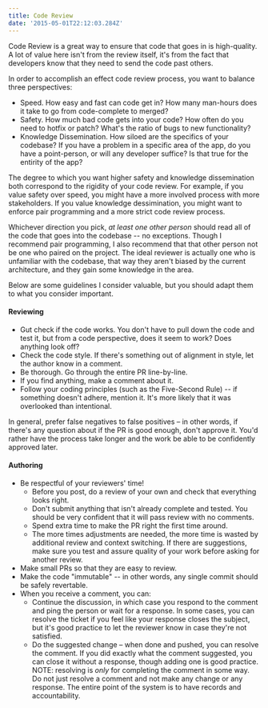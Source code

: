 ```yaml
---
title: Code Review
date: '2015-05-01T22:12:03.284Z'
---
```


Code Review is a great way to ensure that code that goes in is high-quality. A lot of value here isn't from the review itself, it's from the fact that developers know that they need to send the code past others.

In order to accomplish an effect code review process, you want to balance three perspectives:
- Speed. How easy and fast can code get in? How many man-hours does it take to go from code-complete to merged?
- Safety. How much bad code gets into your code? How often do you need to hotfix or patch? What's the ratio of bugs to new functionality?
- Knowledge Dissemination. How siloed are the specifics of your codebase? If you have a problem in a specific area of the app, do you have a point-person, or will any developer suffice? Is that true for the entirity of the app?

The degree to which you want higher safety and knowledge dissemination both correspond to the rigidity of your code review. For example, if you value safety over speed, you might have a more involved process with more stakeholders. If you value knowledge dessimination, you might want to enforce pair programming and a more strict code review process.

Whichever direction you pick, _at least one other person_ should read all of the code that goes into the codebase -- no exceptions. Though I recommend pair programming, I also recommend that that other person not be one who paired on the project. The ideal reviewer is actually one who is unfamiliar with the codebase, that way they aren't biased by the current architecture, and they gain some knowledge in the area.

Below are some guidelines I consider valuable, but you should adapt them to what you consider important.

#### Reviewing
- Gut check if the code works. You don't have to pull down the code and test it, but from a code perspective, does it seem to work? Does anything look off?
- Check the code style. If there's something out of alignment in style, let the author know in a comment.
- Be thorough. Go through the entire PR line-by-line.
- If you find anything, make a comment about it.
- Follow your coding principles (such as the Five-Second Rule) -- if something doesn't adhere, mention it. It's more likely that it was overlooked than intentional.

In general, prefer false negatives to false positives – in other words, if there's any question about if the PR is good enough, don't approve it. You'd rather have the process take longer and the work be able to be confidently approved later.

#### Authoring
- Be respectful of your reviewers' time!
    - Before you post, do a review of your own and check that everything looks right.
    - Don't submit anything that isn't already complete and tested. You should be very confident that it will pass review with no comments.
    - Spend extra time to make the PR right the first time around.
    - The more times adjustments are needed, the more time is wasted by additional review and context switching. If there are suggestions, make sure you test and assure quality of your work before asking for another review.
- Make small PRs so that they are easy to review.
- Make the code "immutable" -- in other words, any single commit should be safely revertable.
- When you receive a comment, you can:
    - Continue the discussion, in which case you respond to the comment and ping the person or wait for a response. In some cases, you can resolve the ticket if you feel like your response closes the subject, but it's good practice to let the reviewer know in case they're not satisfied.
    - Do the suggested change – when done and pushed, you can resolve the comment. If you did exactly what the comment suggested, you can close it without a response, though adding one is good practice. NOTE: resolving is _only_ for completing the comment in some way. Do not just resolve a comment and not make any change or any response. The entire point of the system is to have records and accountability.